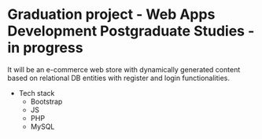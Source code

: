 # Graduation project - Web Apps Development Postgraduate Studies - in progress

It will be an e-commerce web store with dynamically generated content based on relational DB entities with register and login functionalities.

- Tech stack
  - Bootstrap
  - JS
  - PHP
  - MySQL
